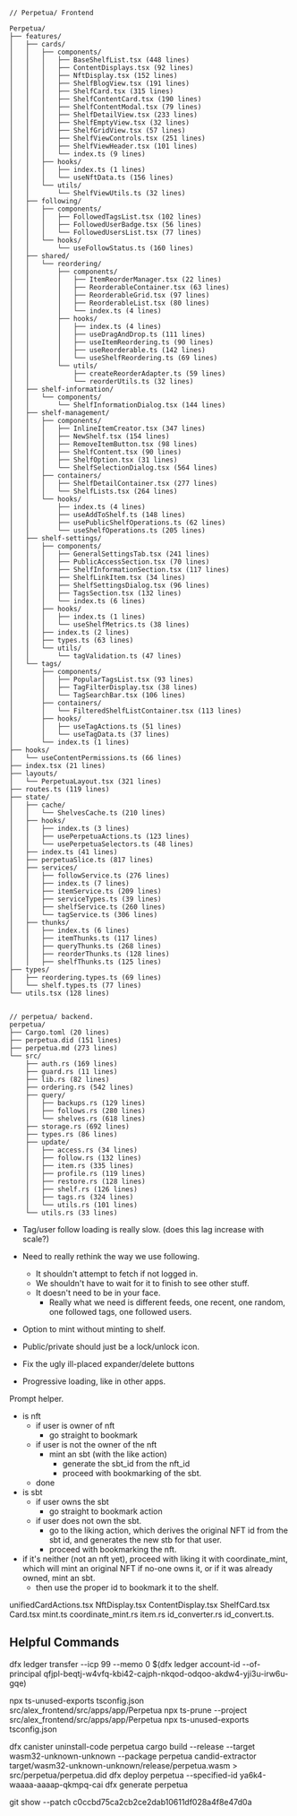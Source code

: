 ```
// Perpetua/ Frontend

Perpetua/
├── features/
│   ├── cards/
│   │   ├── components/
│   │   │   ├── BaseShelfList.tsx (448 lines)
│   │   │   ├── ContentDisplays.tsx (92 lines)
│   │   │   ├── NftDisplay.tsx (152 lines)
│   │   │   ├── ShelfBlogView.tsx (191 lines)
│   │   │   ├── ShelfCard.tsx (315 lines)
│   │   │   ├── ShelfContentCard.tsx (190 lines)
│   │   │   ├── ShelfContentModal.tsx (79 lines)
│   │   │   ├── ShelfDetailView.tsx (233 lines)
│   │   │   ├── ShelfEmptyView.tsx (32 lines)
│   │   │   ├── ShelfGridView.tsx (57 lines)
│   │   │   ├── ShelfViewControls.tsx (251 lines)
│   │   │   ├── ShelfViewHeader.tsx (101 lines)
│   │   │   └── index.ts (9 lines)
│   │   ├── hooks/
│   │   │   ├── index.ts (1 lines)
│   │   │   └── useNftData.ts (156 lines)
│   │   └── utils/
│   │       └── ShelfViewUtils.ts (32 lines)
│   ├── following/
│   │   ├── components/
│   │   │   ├── FollowedTagsList.tsx (102 lines)
│   │   │   ├── FollowedUserBadge.tsx (56 lines)
│   │   │   └── FollowedUsersList.tsx (77 lines)
│   │   └── hooks/
│   │       └── useFollowStatus.ts (160 lines)
│   ├── shared/
│   │   └── reordering/
│   │       ├── components/
│   │       │   ├── ItemReorderManager.tsx (22 lines)
│   │       │   ├── ReorderableContainer.tsx (63 lines)
│   │       │   ├── ReorderableGrid.tsx (97 lines)
│   │       │   ├── ReorderableList.tsx (80 lines)
│   │       │   └── index.ts (4 lines)
│   │       ├── hooks/
│   │       │   ├── index.ts (4 lines)
│   │       │   ├── useDragAndDrop.ts (111 lines)
│   │       │   ├── useItemReordering.ts (90 lines)
│   │       │   ├── useReorderable.ts (142 lines)
│   │       │   └── useShelfReordering.ts (69 lines)
│   │       └── utils/
│   │           ├── createReorderAdapter.ts (59 lines)
│   │           └── reorderUtils.ts (32 lines)
│   ├── shelf-information/
│   │   └── components/
│   │       └── ShelfInformationDialog.tsx (144 lines)
│   ├── shelf-management/
│   │   ├── components/
│   │   │   ├── InlineItemCreator.tsx (347 lines)
│   │   │   ├── NewShelf.tsx (154 lines)
│   │   │   ├── RemoveItemButton.tsx (98 lines)
│   │   │   ├── ShelfContent.tsx (90 lines)
│   │   │   ├── ShelfOption.tsx (31 lines)
│   │   │   └── ShelfSelectionDialog.tsx (564 lines)
│   │   ├── containers/
│   │   │   ├── ShelfDetailContainer.tsx (277 lines)
│   │   │   └── ShelfLists.tsx (264 lines)
│   │   └── hooks/
│   │       ├── index.ts (4 lines)
│   │       ├── useAddToShelf.ts (148 lines)
│   │       ├── usePublicShelfOperations.ts (62 lines)
│   │       └── useShelfOperations.ts (205 lines)
│   ├── shelf-settings/
│   │   ├── components/
│   │   │   ├── GeneralSettingsTab.tsx (241 lines)
│   │   │   ├── PublicAccessSection.tsx (70 lines)
│   │   │   ├── ShelfInformationSection.tsx (117 lines)
│   │   │   ├── ShelfLinkItem.tsx (34 lines)
│   │   │   ├── ShelfSettingsDialog.tsx (96 lines)
│   │   │   ├── TagsSection.tsx (132 lines)
│   │   │   └── index.ts (6 lines)
│   │   ├── hooks/
│   │   │   ├── index.ts (1 lines)
│   │   │   └── useShelfMetrics.ts (38 lines)
│   │   ├── index.ts (2 lines)
│   │   ├── types.ts (63 lines)
│   │   └── utils/
│   │       └── tagValidation.ts (47 lines)
│   └── tags/
│       ├── components/
│       │   ├── PopularTagsList.tsx (93 lines)
│       │   ├── TagFilterDisplay.tsx (38 lines)
│       │   └── TagSearchBar.tsx (106 lines)
│       ├── containers/
│       │   └── FilteredShelfListContainer.tsx (113 lines)
│       ├── hooks/
│       │   ├── useTagActions.ts (51 lines)
│       │   └── useTagData.ts (37 lines)
│       └── index.ts (1 lines)
├── hooks/
│   └── useContentPermissions.ts (66 lines)
├── index.tsx (21 lines)
├── layouts/
│   └── PerpetuaLayout.tsx (321 lines)
├── routes.ts (119 lines)
├── state/
│   ├── cache/
│   │   └── ShelvesCache.ts (210 lines)
│   ├── hooks/
│   │   ├── index.ts (3 lines)
│   │   ├── usePerpetuaActions.ts (123 lines)
│   │   └── usePerpetuaSelectors.ts (48 lines)
│   ├── index.ts (41 lines)
│   ├── perpetuaSlice.ts (817 lines)
│   ├── services/
│   │   ├── followService.ts (276 lines)
│   │   ├── index.ts (7 lines)
│   │   ├── itemService.ts (209 lines)
│   │   ├── serviceTypes.ts (39 lines)
│   │   ├── shelfService.ts (260 lines)
│   │   └── tagService.ts (306 lines)
│   ├── thunks/
│   │   ├── index.ts (6 lines)
│   │   ├── itemThunks.ts (117 lines)
│   │   ├── queryThunks.ts (268 lines)
│   │   ├── reorderThunks.ts (128 lines)
│   │   ├── shelfThunks.ts (125 lines)
├── types/
│   ├── reordering.types.ts (69 lines)
│   └── shelf.types.ts (77 lines)
└── utils.tsx (128 lines)


// perpetua/ backend.
perpetua/
├── Cargo.toml (20 lines)
├── perpetua.did (151 lines)
├── perpetua.md (273 lines)
└── src/
    ├── auth.rs (169 lines)
    ├── guard.rs (11 lines)
    ├── lib.rs (82 lines)
    ├── ordering.rs (542 lines)
    ├── query/
    │   ├── backups.rs (129 lines)
    │   ├── follows.rs (280 lines)
    │   └── shelves.rs (618 lines)
    ├── storage.rs (692 lines)
    ├── types.rs (86 lines)
    ├── update/
    │   ├── access.rs (34 lines)
    │   ├── follow.rs (132 lines)
    │   ├── item.rs (335 lines)
    │   ├── profile.rs (119 lines)
    │   ├── restore.rs (128 lines)
    │   ├── shelf.rs (126 lines)
    │   ├── tags.rs (324 lines)
    │   └── utils.rs (101 lines)
    └── utils.rs (33 lines)
```






- Tag/user follow loading is really slow. (does this lag increase with scale?)
- Need to really rethink the way we use following.
  - It shouldn't attempt to fetch if not logged in.
  - We shouldn't have to wait for it to finish to see other stuff.
  - It doesn't need to be in your face.
    - Really what we need is different feeds, one recent, one random, one followed tags, one followed users. 


- Option to mint without minting to shelf.
- Public/private should just be a lock/unlock icon.
- Fix the ugly ill-placed expander/delete buttons
- Progressive loading, like in other apps.

























Prompt helper.


- is nft
  - if user is owner of nft
    - go straight to bookmark
  - if user is not the owner of the nft
    - mint an sbt (with the like action)
      - generate the sbt_id from the nft_id
      - proceed with bookmarking of the sbt.
  - done
- is sbt
  - if user owns the sbt
    - go straight to bookmark action
  - if user does not own the sbt.
    - go to the liking action, which derives the original NFT id from the sbt id, and generates the new stb for that user.
    - proceed with bookmarking the nft.
- if it's neither (not an nft yet), proceed with liking it with coordinate_mint, which will mint an original NFT if no-one owns it, or if it was already owned, mint an sbt.
  - then use the proper id to bookmark it to the shelf. 


unifiedCardActions.tsx
NftDisplay.tsx
ContentDisplay.tsx
ShelfCard.tsx
Card.tsx
mint.ts
coordinate_mint.rs
item.rs
id_converter.rs
id_convert.ts.






## Helpful Commands

dfx ledger transfer --icp 99 --memo 0 $(dfx ledger account-id --of-principal qfjpl-beqtj-w4vfq-kbi42-cajph-nkqod-odqoo-akdw4-yji3u-irw6u-gqe)


npx ts-unused-exports tsconfig.json src/alex_frontend/src/apps/app/Perpetua
npx ts-prune --project src/alex_frontend/src/apps/app/Perpetua
npx ts-unused-exports tsconfig.json


dfx canister uninstall-code perpetua
cargo build --release --target wasm32-unknown-unknown --package perpetua
candid-extractor target/wasm32-unknown-unknown/release/perpetua.wasm > src/perpetua/perpetua.did
dfx deploy perpetua --specified-id ya6k4-waaaa-aaaap-qkmpq-cai
dfx generate perpetua

git show --patch c0ccbd75ca2cb2ce2dab10611df028a4f8e47d0a